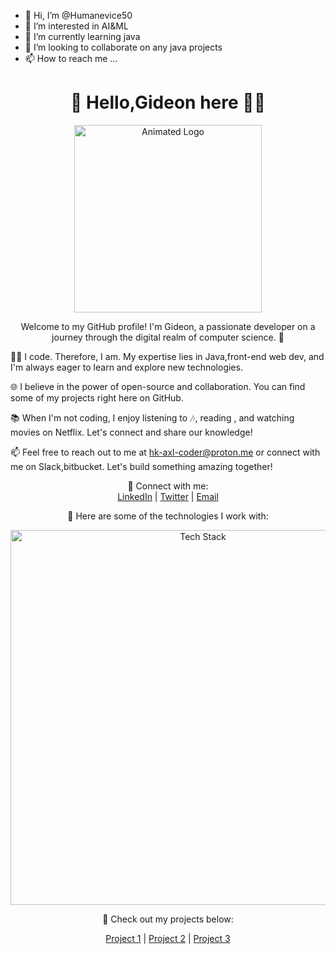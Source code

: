 - 👋 Hi, I’m @Humanevice50
- 👀 I’m interested in AI&ML
- 🌱 I’m currently learning java 
- 💞️ I’m looking to collaborate on any java projects 
- 📫 How to reach me ...

<!---
Humanevice50/Humanevice50 is a ✨ special ✨ repository because its `README.md` (this file) appears on your GitHub profile.
You can click the Preview link to take a look at your changes.
--->
<h1 align="center">👋 Hello,Gideon here 👨‍💻</h1>

<p align="center">
  <img src="https://github.com/Humanevice50/Humanevice50/blob/main/assets/animated.gif" alt="Animated Logo" width="300"/>
</p>

<p align="center">
  Welcome to my GitHub profile! I'm Gideon, a passionate developer on a journey through the digital realm of computer science. 🚀

👨‍💻 I code. Therefore, I am. My expertise lies in Java,front-end web dev, and I'm always eager to learn and explore new technologies.

🌐 I believe in the power of open-source and collaboration. You can find some of my projects right here on GitHub.

📚 When I'm not coding, I enjoy listening to 🎶,  reading , and watching movies on Netflix. Let's connect and share our knowledge!

📫 Feel free to reach out to me at hk-axl-coder@proton.me or connect with me on Slack,bitbucket. Let's build something amazing together!
</p>

<p align="center">
  🔗 Connect with me:<br>
  <a href="https://www.linkedin.com/in/your-linkedin-profile">LinkedIn</a> |
  <a href="https://twitter.com/your-twitter-profile">Twitter</a> |
  <a href="mailto:your@email.com">Email</a>
</p>

<p align="center">
  🚀 Here are some of the technologies I work with:
</p>

<p align="center">
  <img src="https://github.com/Humanevice50/Humanevice50/blob/main/assets/tech-stack.png" alt="Tech Stack" width="600"/>
</p>

<p align="center">
  💼 Check out my projects below:
</p>

<p align="center">
  <a href="https://github.com/Humanevice50/project-1">Project 1</a> |
  <a href="https://github.com/Humanevice50/project-2">Project 2</a> |
  <a href="https://github.com/Humanevice50/project-3">Project 3</a>
</p>
